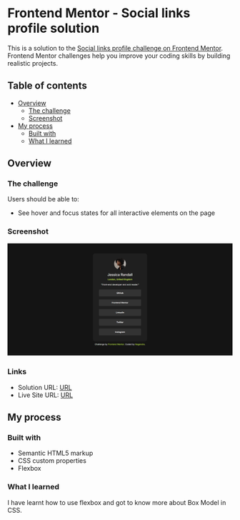 # Frontend Mentor - Social links profile solution

This is a solution to the [Social links profile challenge on Frontend Mentor](https://www.frontendmentor.io/challenges/social-links-profile-UG32l9m6dQ). Frontend Mentor challenges help you improve your coding skills by building realistic projects. 

## Table of contents

- [Overview](#overview)
  - [The challenge](#the-challenge)
  - [Screenshot](#screenshot)
- [My process](#my-process)
  - [Built with](#built-with)
  - [What I learned](#what-i-learned)
 
## Overview

### The challenge

Users should be able to:

- See hover and focus states for all interactive elements on the page

### Screenshot

![](./screenshot.png)

### Links

- Solution URL: [URL](https://github.com/nagendrakathi/SocilaLinksProfileFM/tree/main)
- Live Site URL: [URL](https://nagendrakathi.github.io/SocilaLinksProfileFM/)

## My process

### Built with

- Semantic HTML5 markup
- CSS custom properties
- Flexbox


### What I learned

I have learnt how to use flexbox and got to know more about Box Model in CSS.

